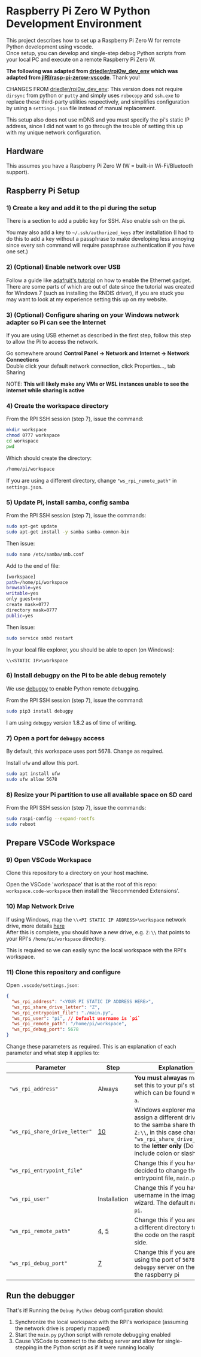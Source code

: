 # Raspberry Pi Zero W Python Development Environment

This project describes how to set up a Raspberry Pi Zero W for remote Python development using vscode.  
Once setup, you can develop and single-step debug Python scripts from your local PC and execute on a remote Raspberry Pi Zero W.

**The following was adapted from [driedler/rpi0w_dev_env](https://github.com/driedler/rpi0w_dev_env) which was adapted from
[jIRI/rasp-pi-zerow-vscode](https://bitbucket.org/jIRI/rasp-pi-zerow-vscode/src/master/)**. Thank you!

CHANGES FROM [driedler/rpi0w_dev_env](https://github.com/driedler/rpi0w_dev_env): This version does not require `dirsync` from python or `putty` and simply uses `robocopy` and `ssh.exe` to replace these third-party utilities respectively, and simplifies configuration by using a `settings.json` file instead of manual replacement.

This setup also does not use mDNS and you must specify the pi's static IP address, since I did not want to go through the trouble of setting this up with my unique network configuration.

## Hardware

This assumes you have a Raspberry Pi Zero W (W = built-in Wi-Fi/Bluetooth support).

## Raspberry Pi Setup

### 1) Create a key and add it to the pi during the setup

There is a section to add a public key for SSH. Also enable ssh on the pi.

You may also add a key to `~/.ssh/authorized_keys` after installation (I had to do this to add a key without a passphrase to make developing less annoying since every ssh command will require passphrase authentication if you have one set.)

### 2) (Optional) Enable network over USB

Follow a guide like [adafruit's tutorial](https://learn.adafruit.com/turning-your-raspberry-pi-zero-into-a-usb-gadget/ethernet-gadget) on how to enable the Ethernet gadget. There are some parts of which are out of date since the tutorial was created for Windows 7 (such as installing the RNDIS driver), if you are stuck you may want to look at my experience setting this up on my website.

### 3) (Optional) Configure sharing on your Windows network adapter so Pi can see the Internet

If you are using USB ethernet as described in the first step, follow this step to allow the Pi to access the network.

Go somewhere around **Control Panel -> Network and Internet -> Network Connections**  
Double click your default network connection, click Properties..., tab Sharing

NOTE: **This will likely make any VMs or WSL instances unable to see the internet while sharing is active**

### 4) Create the workspace directory

From the RPI SSH session (step 7), issue the command:

```bash
mkdir workspace
chmod 0777 workspace
cd workspace
pwd
```

Which should create the directory:

```txt
/home/pi/workspace
```

If you are using a different directory, change `"ws_rpi_remote_path"` in `settings.json`.

### 5) Update Pi, install samba, config samba

From the RPI SSH session (step 7), issue the commands:

```bash
sudo apt-get update
sudo apt-get install -y samba samba-common-bin
```

Then issue:

```bash
sudo nano /etc/samba/smb.conf
```

Add to the end of file:

```bash
[workspace]
path=/home/pi/workspace
browsable=yes
writable=yes
only guest=no
create mask=0777
directory mask=0777
public=yes
```

Then issue:

```bash
sudo service smbd restart
```

In your local file explorer, you should be able to open (on Windows):

```batch
\\<STATIC IP>\workspace
```

### 6) Install debugpy on the Pi to be able debug remotely

We use [debugpy](https://github.com/microsoft/debugpy) to enable Python remote debugging.

From the RPI SSH session (step 7), issue the command:

```bash
sudo pip3 install debugpy
```

I am using `debugpy` version 1.8.2 as of time of writing.

### 7) Open a port for `debugpy` access

By default, this workspace uses port 5678. Change as required.

Install `ufw` and allow this port.

```bash
sudo apt install ufw
sudo ufw allow 5678
```

### 8) Resize your Pi partition to use all available space on SD card

From the RPI SSH session (step 7), issue the commands:

```bash
sudo raspi-config --expand-rootfs
sudo reboot
```

## Prepare VSCode Workspace

### 9) Open VSCode Workspace

Clone this repository to a directory on your host machine.

Open the VSCode 'workspace' that is at the root of this repo: `workspace.code-workspace`
then install the 'Recommended Extensions'.

### 10) Map Network Drive

If using Windows, map the `\\<PI STATIC IP ADDRESS>\workspace` network drive, more details [here](https://support.microsoft.com/en-us/windows/map-a-network-drive-in-windows-10-29ce55d1-34e3-a7e2-4801-131475f9557d)  
After this is complete, you should have a new drive, e.g. `Z:\\` that points to your RPI's `/home/pi/workspace` directory.

This is required so we can easily sync the local workspace with the RPI's workspace.

### 11) Clone this repository and configure

Open `.vscode/settings.json`:

```json
{
  "ws_rpi_address": "<YOUR PI STATIC IP ADDRESS HERE>",
  "ws_rpi_share_drive_letter": "Z",
  "ws_rpi_entrypoint_file": "./main.py",
  "ws_rpi_user": "pi", // Default username is `pi`
  "ws_rpi_remote_path": "/home/pi/workspace",
  "ws_rpi_debug_port": 5678
}
```

Change these parameters as required. This is an explanation of each parameter and what step it applies to:

| Parameter                     | Step                                                                                 | Explanation                                                                                                                                                                                     |
| ----------------------------- | ------------------------------------------------------------------------------------ | ----------------------------------------------------------------------------------------------------------------------------------------------------------------------------------------------- |
| `"ws_rpi_address"`            | Always                                                                               | **You must alwayas** manually set this to your pi's static ip, which can be found with `ip a`.                                                                                                  |
| `"ws_rpi_share_drive_letter"` | [10](#10-map-network-drive)                                                          | Windows explorer may assign a different drive letter to the samba share than `Z:\\`, in this case change `"ws_rpi_share_drive_letter"` to the **letter only** (Do not include colon or slashes) |
| `"ws_rpi_entrypoint_file"`    |                                                                                      | Change this if you have decided to change the entrypoint file, `main.py`                                                                                                                        |
| `"ws_rpi_user"`               | Installation                                                                         | Change this if you have set a username in the imager wizard. The default name is `pi`.                                                                                                          |
| `"ws_rpi_remote_path"`        | [4](#4-create-the-workspace-directory), [5](#5-update-pi-install-samba-config-samba) | Change this if you are using a different directory to store the code on the raspberry pi side.                                                                                                  |
| `"ws_rpi_debug_port"`         | [7](#7-open-a-port-for-debugpy-access)                                               | Change this if you are not using the port of `5678` for the `debugpy` server on the side of the raspberry pi                                                                                    |

## Run the debugger

That's it! Running the `Debug Python` debug configuration should:

1. Synchronize the local workspace with the RPI's workspace (assuming the network drive is properly mapped)
2. Start the `main.py` python script with remote debugging enabled
3. Cause VSCode to connect to the debug server and allow for single-stepping in the Python script as if it were running locally

